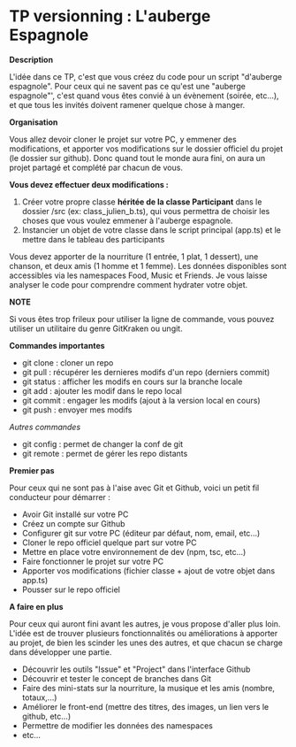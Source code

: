 # TP versionning : L'auberge Espagnole


**Description**

L'idée dans ce TP, c'est que vous créez du code pour un script "d'auberge espagnole". Pour ceux qui ne savent pas ce qu'est une "auberge espagnole"',
c'est quand vous êtes convié à un évènement (soirée, etc...), et que tous les invités doivent ramener quelque chose à manger.


**Organisation**

Vous allez devoir cloner le projet sur votre PC, y emmener des modifications, et apporter vos modifications sur le dossier officiel du projet (le dossier sur github).
Donc quand tout le monde aura fini, on aura un projet partagé et complété par chacun de vous.

**Vous devez effectuer deux modifications :**
1. Créer votre propre classe **héritée de la classe Participant** dans le dossier /src (ex: class_julien_b.ts), qui vous permettra de choisir les choses que vous voulez emmener à l'auberge espagnole.
2. Instancier un objet de votre classe dans le script principal (app.ts) et le mettre dans le tableau des participants

Vous devez apporter de la nourriture (1 entrée, 1 plat, 1 dessert), une chanson, et deux amis (1 homme et 1 femme). Les données disponibles
sont accessibles via les namespaces Food, Music et Friends. Je vous laisse analyser le code pour comprendre comment hydrater votre objet.


**NOTE**

Si vous êtes trop frileux pour utiliser la ligne de commande, vous pouvez utiliser un utilitaire du genre GitKraken ou ungit.


**Commandes importantes**
* git clone : cloner un repo
* git pull : récupérer les dernieres modifs d'un repo (derniers commit)
* git status : afficher les modifs en cours sur la branche locale
* git add : ajouter les modif dans le repo local
* git commit : engager les modifs (ajout à la version local en cours)
* git push : envoyer mes modifs

*Autres commandes*
* git config : permet de changer la conf de git
* git remote : permet de gérer les repo distants

**Premier pas**

Pour ceux qui ne sont pas à l'aise avec Git et Github, voici un petit fil conducteur pour démarrer :

* Avoir Git installé sur votre PC
* Créez un compte sur Github
* Configurer git sur votre PC (éditeur par défaut, nom, email, etc...)
* Cloner le repo officiel quelque part sur votre PC
* Mettre en place votre environnement de dev (npm, tsc, etc...)
* Faire fonctionner le projet sur votre PC
* Apporter vos modifications (fichier classe + ajout de votre objet dans app.ts)
* Pousser sur le repo officiel


**A faire en plus**

Pour ceux qui auront fini avant les autres, je vous propose d'aller plus loin.
L'idée est de trouver plusieurs fonctionnalités ou améliorations à apporter au projet, de bien les scinder les unes des autres,
et que chacun se charge dans développer une partie.

* Découvrir les outils "Issue" et "Project" dans l'interface Github
* Découvrir et tester le concept de branches dans Git
* Faire des mini-stats sur la nourriture, la musique et les amis (nombre, totaux,...)
* Améliorer le front-end (mettre des titres, des images, un lien vers le github, etc...)
* Permettre de modifier les données des namespaces
* etc...
